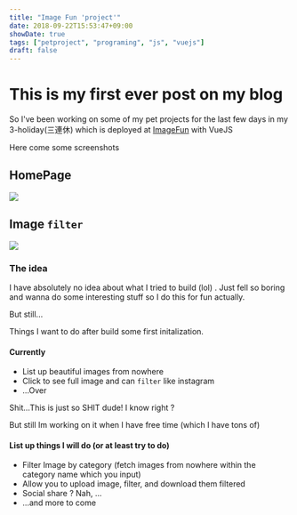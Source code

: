 ```yaml
---
title: "Image Fun 'project'"
date: 2018-09-22T15:53:47+09:00
showDate: true
tags: ["petproject", "programing", "js", "vuejs"]
draft: false
---
```

# This is my first ever post on my blog
So I've been working on some of my pet projects for the last few days in my 3-holiday(三連休)
which is deployed at [ImageFun](https://bachdx2812.github.io/image-fun-prod/)
with VueJS

Here come some screenshots

## HomePage
![](/images/image-fun1.jpg)
## Image `filter`
![](/images/image-fun2.jpg)

### The idea
I have absolutely no idea about what I tried to build (lol) . Just fell so boring and wanna do
some interesting stuff so I do this for fun actually.

But still...

Things I want to do after build some first initalization.

#### Currently

- List up beautiful images from nowhere
- Click to see full image and can `filter` like instagram
- ...Over

Shit...This is just so SHIT dude!
I know right ?

But still Im working on it when I have free time (which I have tons of)


#### List up things I will do (or at least try to do)

- Filter Image by category (fetch images from nowhere within the category name which you input)
- Allow you to upload image, filter, and download them filtered
- Social share ? Nah, ...
- ...and more to come

